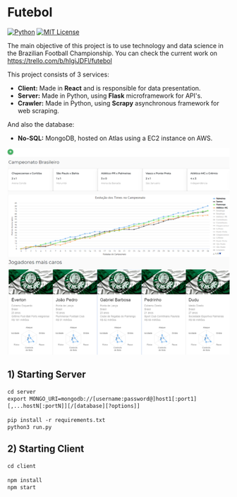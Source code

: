 # Futebol
[![Python](https://img.shields.io/badge/python-3.7-blue.svg)]() [![MIT License](https://img.shields.io/badge/license-MIT-007EC7.svg?style=flat)](/LICENSE)

The main objective of this project is to use technology and data science in the Brazilian Football Championship. You can check the current work on https://trello.com/b/hIgiJDFl/futebol

This project consists of 3 services:

* __Client:__ Made in __React__ and is responsible for data presentation.
* __Server:__ Made in Python, using __Flask__ microframework for API's.
* __Crawler:__ Made in Python, using __Scrapy__ asynchronous framework for web scraping.

And also the database:
* __No-SQL:__ MongoDB, hosted on Atlas using a EC2 instance on AWS.

![Imagem Exemplo](screenshot_2.png)



## 1) Starting Server

```
cd server
export MONGO_URI=mongodb://[username:password@]host1[:port1][,...hostN[:portN]][/[database][?options]]

pip install -r requirements.txt
python3 run.py
```


## 2) Starting Client

```
cd client

npm install
npm start
```
